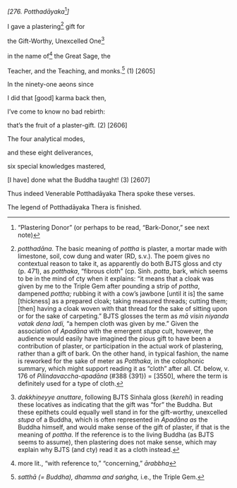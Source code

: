 *\[276. Potthadāyaka*[^1]*\]*

I gave a plastering[^2] gift for

the Gift-Worthy, Unexcelled One[^3]

in the name of[^4] the Great Sage, the

Teacher, and the Teaching, and monks.[^5] (1) \[2605\]

In the ninety-one aeons since

I did that \[good\] karma back then,

I’ve come to know no bad rebirth:

that’s the fruit of a plaster-gift. (2) \[2606\]

The four analytical modes,

and these eight deliverances,

six special knowledges mastered,

\[I have\] done what the Buddha taught! (3) \[2607\]

Thus indeed Venerable Potthadāyaka Thera spoke these verses.

The legend of Potthadāyaka Thera is finished.

[^1]: “Plastering Donor” (or perhaps to be read, “Bark-Donor,” see next
    note)

[^2]: *potthadāna.* The basic meaning of *pottha* is plaster, a mortar
    made with limestone, soil, cow dung and water (RD, s.v.). The poem
    gives no contextual reason to take it, as apparently do both BJTS
    gloss and cty (p. 471), as *potthaka*, “fibrous cloth” (cp. Sinh.
    *potta*, bark, which seems to be in the mind of cty when it
    explains: “it means that a cloak was given by me to the Triple Gem
    after pounding a strip of *pottha*, dampened *pottha;* rubbing it
    with a cow’s jawbone \[until it is\] the same \[thickness\] as a
    prepared cloak; taking measured threads; cutting them; \[then\]
    having a cloak woven with that thread for the sake of sitting upon
    or for the sake of carpeting.” BJTS glosses the term as *mā visin
    niyanda vatak dena ladi,* “a hempen cloth was given by me.” Given
    the association of *Apadāna* with the emergent *stupa* cult,
    however, the audience would easily have imagined the pious gift to
    have been a contribution of plaster, or participation in the actual
    work of plastering, rather than a gift of bark. On the other hand,
    in typical fashion, the name is reworked for the sake of meter as
    *Potthaka,* in the colophonic summary, which might support reading
    it as “cloth” after all. Cf. below, v. 176 of
    *Pilindavaccha-apadāna* (\#388 {391}) = \[3550\], where the term is
    definitely used for a type of cloth.

[^3]: *dakkhiṇeyye anuttare*, following BJTS Sinhala gloss (*kerehi*) in
    reading these locatives as indicating that the gift was “for” the
    Buddha. But these epithets could equally well stand in for the
    gift-worthy, unexcelled *stupa* of a Buddha, which is often
    represented in *Apadāna* *as* the Buddha himself, and would make
    sense of the gift of plaster, if that is the meaning of *pottha*. If
    the reference is to the living Buddha (as BJTS seems to assume),
    then plastering does not make sense, which may explain why BJTS (and
    cty) read it as a cloth instead.

[^4]: more lit., “with reference to,” “concerning,” *ārabbha*

[^5]: *satthā (= Buddha), dhamma and saṅgha,* i.e., the Triple Gem.
